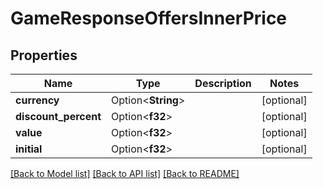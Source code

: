 # GameResponseOffersInnerPrice

## Properties

Name | Type | Description | Notes
------------ | ------------- | ------------- | -------------
**currency** | Option<**String**> |  | [optional]
**discount_percent** | Option<**f32**> |  | [optional]
**value** | Option<**f32**> |  | [optional]
**initial** | Option<**f32**> |  | [optional]

[[Back to Model list]](../README.md#documentation-for-models) [[Back to API list]](../README.md#documentation-for-api-endpoints) [[Back to README]](../README.md)


